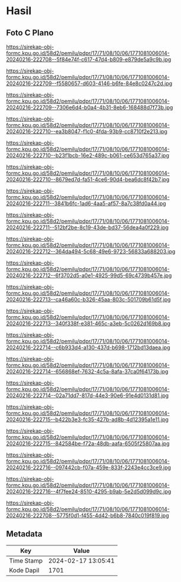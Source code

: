 # Hasil

## Foto C Plano

https://sirekap-obj-formc.kpu.go.id/58d2/pemilu/pdpr/17/71/08/10/06/1771081006014-20240216-222708--5f84e74f-c617-47d4-b809-e879de5a9c9b.jpg

https://sirekap-obj-formc.kpu.go.id/58d2/pemilu/pdpr/17/71/08/10/06/1771081006014-20240216-222709--f5580657-d603-4146-b6fe-84e8c0247c2d.jpg

https://sirekap-obj-formc.kpu.go.id/58d2/pemilu/pdpr/17/71/08/10/06/1771081006014-20240216-222709--7306e6d4-b0a4-4b31-8eb6-168488d7f73b.jpg

https://sirekap-obj-formc.kpu.go.id/58d2/pemilu/pdpr/17/71/08/10/06/1771081006014-20240216-222710--ea3b8047-f1c0-4fda-93b9-cc8710f2e213.jpg

https://sirekap-obj-formc.kpu.go.id/58d2/pemilu/pdpr/17/71/08/10/06/1771081006014-20240216-222710--b23f1bcb-16e2-489c-b061-ce653d765a37.jpg

https://sirekap-obj-formc.kpu.go.id/58d2/pemilu/pdpr/17/71/08/10/06/1771081006014-20240216-222710--8679ed7d-fa51-4ce6-90d4-bea6dc8f42b7.jpg

https://sirekap-obj-formc.kpu.go.id/58d2/pemilu/pdpr/17/71/08/10/06/1771081006014-20240216-222711--3841b6fc-1ad6-4aa5-af57-8a7c38fd0a44.jpg

https://sirekap-obj-formc.kpu.go.id/58d2/pemilu/pdpr/17/71/08/10/06/1771081006014-20240216-222711--512bf2be-8c19-43de-bd37-56dea4a0f229.jpg

https://sirekap-obj-formc.kpu.go.id/58d2/pemilu/pdpr/17/71/08/10/06/1771081006014-20240216-222712--364da494-5c68-49e6-9723-56833a688203.jpg

https://sirekap-obj-formc.kpu.go.id/58d2/pemilu/pdpr/17/71/08/10/06/1771081006014-20240216-222712--6f3702d5-a0e1-4925-99d5-69c4739b457e.jpg

https://sirekap-obj-formc.kpu.go.id/58d2/pemilu/pdpr/17/71/08/10/06/1771081006014-20240216-222713--ca46a60c-b326-45aa-803c-501709b61d5f.jpg

https://sirekap-obj-formc.kpu.go.id/58d2/pemilu/pdpr/17/71/08/10/06/1771081006014-20240216-222713--340f338f-e381-465c-a3eb-5c0262d169b8.jpg

https://sirekap-obj-formc.kpu.go.id/58d2/pemilu/pdpr/17/71/08/10/06/1771081006014-20240216-222714--c6b933d4-a130-437d-b698-1712bd13daea.jpg

https://sirekap-obj-formc.kpu.go.id/58d2/pemilu/pdpr/17/71/08/10/06/1771081006014-20240216-222714--656868ef-7632-4c5a-8afa-37ca0f64173b.jpg

https://sirekap-obj-formc.kpu.go.id/58d2/pemilu/pdpr/17/71/08/10/06/1771081006014-20240216-222714--02a71dd7-817d-44e3-90e6-91e4d0131d81.jpg

https://sirekap-obj-formc.kpu.go.id/58d2/pemilu/pdpr/17/71/08/10/06/1771081006014-20240216-222715--b422b3e3-fc35-427b-ad8b-4d12395a1e11.jpg

https://sirekap-obj-formc.kpu.go.id/58d2/pemilu/pdpr/17/71/08/10/06/1771081006014-20240216-222715--842584be-f72a-48db-aafa-6505f25807aa.jpg

https://sirekap-obj-formc.kpu.go.id/58d2/pemilu/pdpr/17/71/08/10/06/1771081006014-20240216-222716--097442cb-f07a-459e-833f-2243e4cc3ce9.jpg

https://sirekap-obj-formc.kpu.go.id/58d2/pemilu/pdpr/17/71/08/10/06/1771081006014-20240216-222716--4f7fee24-8510-4295-b9ab-5e2d5d099d9c.jpg

https://sirekap-obj-formc.kpu.go.id/58d2/pemilu/pdpr/17/71/08/10/06/1771081006014-20240216-222708--5775f0d1-f455-4d42-b6b8-7840c019f819.jpg


## Metadata

| Key        | Value               |
| ---------- | ------------------- |
| Time Stamp | 2024-02-17 13:05:41 |
| Kode Dapil | 1701                |



